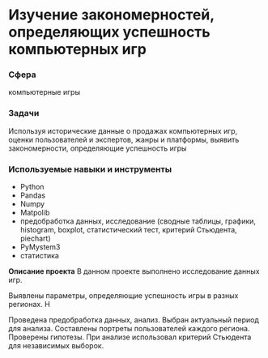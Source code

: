 # Изучение закономерностей, определяющих успешность компьютерных игр
### Сфера
компьютерные игры

### Задачи
Используя исторические данные о продажах компьютерных игр, оценки пользователей и экспертов, жанры и платформы, выявить закономерности, определяющие успешность игры 

### Используемые навыки и инструменты
- Python
- Pandas
- Numpy
- Matpolib
- предобработка данных, исследование (сводные таблицы, графики, histogram, boxplot, статистический тест,
критерий Стьюдента, piechart)
- PyMystem3
- статистика

**Описание проекта**
В данном проекте выполнено исследование данных игр.

Выявлены параметры, определяющие успешность игры в разных регионах. Н

Проведена предобработка данных, анализ. Выбран актуальный
период для анализа. 
Составлены портреты пользователей каждого региона. 
Проверены гипотезы. При анализе использовал критерий Стьюдента для независимых выборок.


